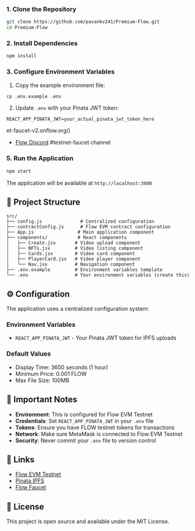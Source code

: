 

### 1. Clone the Repository
```bash
git clone https://github.com/pavankv241/Premium-Flow.git
cd Premium-Flow
```

### 2. Install Dependencies
```bash
npm install
```

### 3. Configure Environment Variables
1. Copy the example environment file:
```bash
cp .env.example .env
```

2. Update `.env` with your Pinata JWT token:
```env
REACT_APP_PINATA_JWT=your_actual_pinata_jwt_token_here
```

et-faucet-v2.onflow.org/)
   - [Flow Discord](https://discord.gg/flow) #testnet-faucet channel

### 5. Run the Application
```bash
npm start
```

The application will be available at `http://localhost:3000`


## 📁 Project Structure

```
src/
├── config.js              # Centralized configuration
├── contractConfig.js      # Flow EVM contract configuration
├── App.js                # Main application component
├── components/           # React components
│   ├── Create.jsx       # Video upload component
│   ├── NFTs.jsx         # Video listing component
│   ├── Cards.jsx        # Video card component
│   ├── PlayerCard.jsx   # Video player component
│   └── Nav.jsx          # Navigation component
├── .env.example         # Environment variables template
└── .env                 # Your environment variables (create this)
```

## ⚙️ Configuration

The application uses a centralized configuration system:

### Environment Variables
- `REACT_APP_PINATA_JWT` - Your Pinata JWT token for IPFS uploads

### Default Values
- Display Time: 3600 seconds (1 hour)
- Minimum Price: 0.001 FLOW
- Max File Size: 100MB

## 🚨 Important Notes

- **Environment**: This is configured for Flow EVM Testnet
- **Credentials**: Set `REACT_APP_PINATA_JWT` in your `.env` file
- **Tokens**: Ensure you have FLOW testnet tokens for transactions
- **Network**: Make sure MetaMask is connected to Flow EVM Testnet
- **Security**: Never commit your `.env` file to version control

## 🔗 Links

- [Flow EVM Testnet](https://testnet.evm.nodes.onflow.org/)
- [Pinata IPFS](https://app.pinata.cloud/)
- [Flow Faucet](https://testnet-faucet-v2.onflow.org/)

## 📝 License

This project is open source and available under the MIT License.

